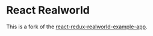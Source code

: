 # React Realworld

This is a fork of the [react-redux-realworld-example-app](https://github.com/khaledosman/react-redux-realworld-example-app).
